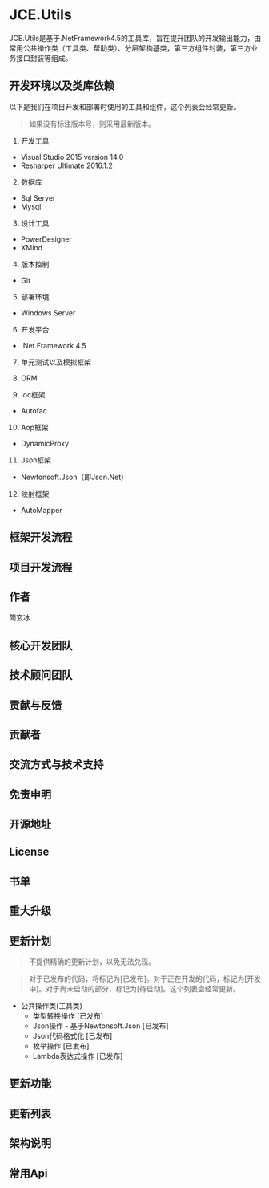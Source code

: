 # JCE.Utils
JCE.Utils是基于.NetFramework4.5的工具库，旨在提升团队的开发输出能力，由常用公共操作类（工具类、帮助类）、分层架构基类，第三方组件封装，第三方业务接口封装等组成。

## 开发环境以及类库依赖

以下是我们在项目开发和部署时使用的工具和组件，这个列表会经常更新。

> 如果没有标注版本号，则采用最新版本。

1. 开发工具
  - Visual Studio 2015 version 14.0
  - Resharper Ultimate 2016.1.2

2. 数据库
  - Sql Server
  - Mysql

3. 设计工具
  - PowerDesigner
  - XMind

4. 版本控制
  - Git
  
5. 部署环境
  - Windows Server

6. 开发平台
  - .Net Framework 4.5

7. 单元测试以及模拟框架


8. ORM


9. Ioc框架
  - Autofac

10. Aop框架
  - DynamicProxy

11. Json框架
  - Newtonsoft.Json（即Json.Net）

12. 映射框架
  - AutoMapper

## 框架开发流程

## 项目开发流程

## 作者
简玄冰

## 核心开发团队

## 技术顾问团队

## 贡献与反馈

## 贡献者

## 交流方式与技术支持

## 免责申明

## 开源地址

## License

## 书单

## 重大升级

## 更新计划
> 不提供精确的更新计划，以免无法兑现。

> 对于已发布的代码，将标记为[已发布]。对于正在开发的代码，标记为[开发中]。对于尚未启动的部分，标记为[待启动]。这个列表会经常更新。

- 公共操作类(工具类)
  - 类型转换操作 [已发布]
  - Json操作 - 基于Newtonsoft.Json [已发布]
  - Json代码格式化 [已发布]
  - 枚举操作 [已发布]
  - Lambda表达式操作 [已发布]


## 更新功能

## 更新列表

## 架构说明

## 常用Api